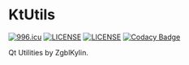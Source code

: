 # KtUtils
[![996.icu](https://img.shields.io/badge/link-996.icu-red.svg)](https://996.icu)
[![LICENSE](https://img.shields.io/badge/license-Anti%20996-blue.svg)](https://github.com/996icu/996.ICU/blob/master/LICENSE)
[![LICENSE](https://img.shields.io/badge/license-MPL-green.svg)](https://www.mozilla.org/en-US/MPL/)
[![Codacy Badge](https://app.codacy.com/project/badge/Grade/a70beb37999b4a6298de4e4d3b3510d8)](https://www.codacy.com/gh/ZgblKylin/KtUtils/dashboard?utm_source=github.com&amp;utm_medium=referral&amp;utm_content=ZgblKylin/KtUtils&amp;utm_campaign=Badge_Grade)

Qt Utilities by ZgblKylin.



